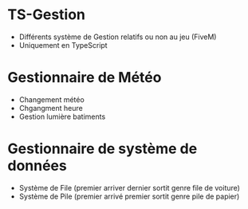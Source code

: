 # TS-Gestion

- Différents système de Gestion relatifs ou non au jeu (FiveM)
- Uniquement en TypeScript

# Gestionnaire de Météo 

- Changement météo 
- Chgangment heure 
- Gestion lumière batiments

# Gestionnaire de système de données 

- Système de File (premier arriver dernier sortit genre file de voiture) 
- Système de Pile (premier arrivé premier sortit genre pile de papier) 
